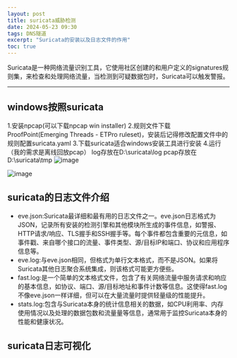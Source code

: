 ```yaml
---
layout: post
title: suricata威胁检测
date: 2024-05-23 09:30
tags: DNS隧道
excerpt: "Suricata的安装以及日志文件的作用"
toc: true
---
```


Suricata是一种网络流量识别工具，它使用社区创建的和用户定义的signatures规则集，来检查和处理网络流量，当检测到可疑数据包时，Suricata可以触发警报。

***  

## windows按照suricata
1.安装npcap(可以下载npcap win installer)
2.规则文件下载 ProofPoint(Emerging Threads - ETPro ruleset)，安装后记得修改配置文件中的规则配置suricata.yaml
3.下载suricata适合windows安装工具进行安装
4.运行（我的需求是离线回放pcap）
log存放在D:\suricata\log
pcap存放在D:\suricata\tmp
![image](https://github.com/Kyre0ee/Kyre0ee.github.io/assets/170155695/8aebc716-d229-4208-bbe2-d6f2d737daee)

![image](https://github.com/Kyre0ee/Kyre0ee.github.io/assets/170155695/4c6021f0-5586-4c5d-90a4-1a652c42e8b6)

## suricata的日志文件介绍
- eve.json:Suricata最详细和最有用的日志文件之一。eve.json日志格式为JSON，记录所有安装的检测引擎和其他模块所生成的事件信息，如警报、HTTP请求/响应、TLS握手和SSH握手等。每个事件都包含重要的元信息，如事件戳、来自哪个接口的流量、事件类型、源/目标IP和端口、协议和应用程序信息等。
- eve.log:与eve.json相同，但格式为单行文本格式，而不是JSON。如果将Suricata其他日志聚合系统集成，则该格式可能更方便些。
- fast.log:是一个简单的文本格式文件，包含了有关网络流量中服务请求和响应的基本信息，如协议、端口、源/目标地址和事件计数等信息。这使得fast.log不像eve.json一样详细，但可以在大量流量时提供轻量级的性能提升。
- stats.log:包含与Suricata本身的统计信息相关的数据，如CPU利用率、内存使用情况以及处理的数据包数和流量量等信息，通常用于监控Suricata本身的性能和健康状况。

## suricata日志可视化
